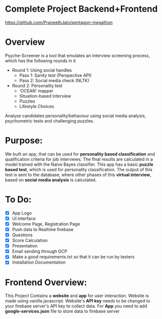 # Complete Project Backend+Frontend
https://github.com/PraneethJain/pentagon-megathon

# Overview
Psyche-Screener is a tool that emulates an interview screening process, which has the following rounds in it

- Round 1: Using social handles
    - Pass 1: Sanity test (Perspective API)
    - Pass 2: Social media check (NLTK)
- Round 2: Personality test
    - ‘OCEAN’ mapper
    - Situation-based Interview
    - Puzzles
    - Lifestyle Choices

Analyse candidates personality/behaviour using social media analysis, psychometric tests and challenging puzzles.

# Purpose:

We built an app, that can be used for **personality based classification** and qualification criteria for job interviews. The final results are 
calculated in a model trained with the Naïve Bayes classifier.
This app has a basic **puzzle based test**, which is used for personality classification. The output of this test is sent to the database, where 
other phases of this **virtual interview**, based on **social media analysis** is calculated.


# To Do:
- [x] App Logo
- [x] UI interface
- [x] Welcome Page, Registration Page
- [x] Push data to Realtime firebase
- [x] Questions
- [x] Score Calculation
- [x] Presentation
- [x] Email sending through GCP
- [x] Make a good requirements.txt so that it can be run by testers
- [x] Installation Documentation

# Frontend Overview:
This Project Contains a **website** and **app** for user interaction. 
Website is made using vanilla javascript. Website's **API key** needs to be changed to your firebase server's API key to collect data. For **App** you need to add **google-services.json** file to store data to firebase server
